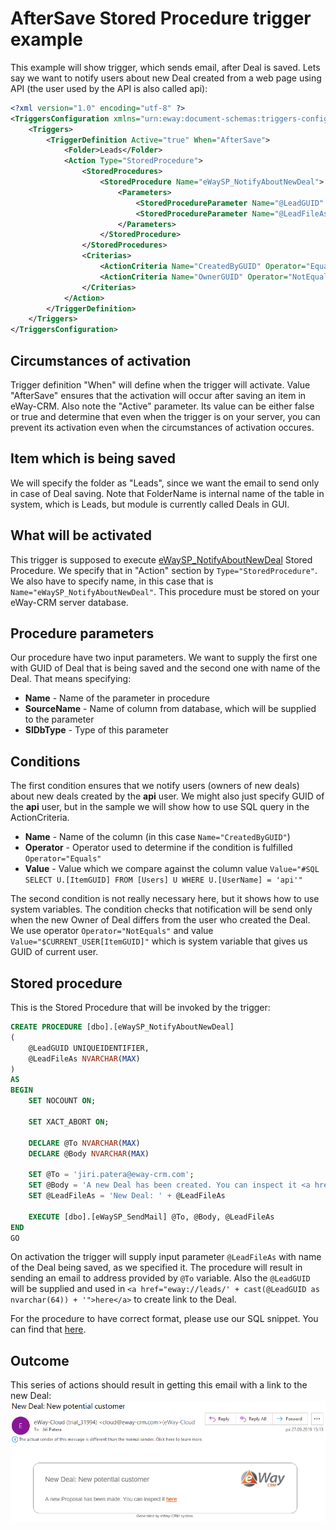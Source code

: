 # AfterSave Stored Procedure trigger example
This example will show trigger, which sends email, after Deal is saved. Lets say we want to notify users about new Deal created from a web page using API (the user used by the API is also called api):

```xml
<?xml version="1.0" encoding="utf-8" ?>
<TriggersConfiguration xmlns="urn:eway:document-schemas:triggers-configuration">
    <Triggers>
        <TriggerDefinition Active="true" When="AfterSave">
            <Folder>Leads</Folder>
            <Action Type="StoredProcedure">
                <StoredProcedures>
                    <StoredProcedure Name="eWaySP_NotifyAboutNewDeal">
                        <Parameters>
                            <StoredProcedureParameter Name="@LeadGUID" SourceName="ItemGUID" SqlDbType="UniqueIdentifier" />
                            <StoredProcedureParameter Name="@LeadFileAs" SourceName="FileAs" SqlDbType="NVarChar" />
                        </Parameters>
                    </StoredProcedure>
                </StoredProcedures>
                <Criterias>
                    <ActionCriteria Name="CreatedByGUID" Operator="Equals" Value="SQL#SELECT U.[ItemGUID] FROM [Users] U WHERE U.[UserName] = 'api'" />
                    <ActionCriteria Name="OwnerGUID" Operator="NotEquals" Value="$CURRENT_USER[ItemGUID]" />
                </Criterias>
            </Action>
        </TriggerDefinition>
    </Triggers>
</TriggersConfiguration>
```

## Circumstances of activation
Trigger definition "When" will define when the trigger will activate. Value "AfterSave" ensures that the activation will occur after saving an item in eWay-CRM. Also note the "Active" parameter. Its value can be either false or true and determine that  even when the trigger is on your server, you can prevent its activation even when the circumstances of activation occures.

## Item which is being saved
We will specify the folder as "Leads", since we want the email to send only in case of Deal saving. Note that FolderName is internal name of the table in system, which is Leads, but module is currently called Deals in GUI.

## What will be activated
This trigger is supposed to execute [eWaySP_NotifyAboutNewDeal](https://github.com/eway-crm/triggers/blob/master/TriggerDefinition/AfterSave/eWaySP_NotifyAboutNewDeal.sql) Stored Procedure. We specify that in "Action" section by `Type="StoredProcedure"`. We also have to specify name, in this case that is `Name="eWaySP_NotifyAboutNewDeal"`. This procedure must be stored on your eWay-CRM server database.

## Procedure parameters
Our procedure have two input parameters. We want to supply the first one with GUID of Deal that is being saved and the second one with name of the Deal. That means specifying:

* **Name** - Name of the parameter in procedure
* **SourceName** - Name of column from database, which will be supplied to the parameter
* **SlDbType** - Type of this parameter

## Conditions
The first condition ensures that we notify users (owners of new deals) about new deals created by the **api** user. We might also just specify GUID of the **api** user, but in the sample we will show how to use SQL query in the ActionCriteria.

* **Name** - Name of the column (in this case `Name="CreatedByGUID"`)
* **Operator** - Operator used to determine if the condition is fulfilled `Operator="Equals"`
* **Value** - Value which we compare against the column value `Value="#SQL SELECT U.[ItemGUID] FROM [Users] U WHERE U.[UserName] = 'api'"`

The second condition is not really necessary here, but it shows how to use system variables. The condition checks that notification will be send only when the new Owner of Deal differs from the user who created the Deal. We use operator `Operator="NotEquals"` and value `Value="$CURRENT_USER[ItemGUID]"` which is system variable that gives us GUID of current user.

## Stored procedure
This is the Stored Procedure that will be invoked by the trigger:

```SQL
CREATE PROCEDURE [dbo].[eWaySP_NotifyAboutNewDeal]
(
	@LeadGUID UNIQUEIDENTIFIER,
	@LeadFileAs NVARCHAR(MAX)
)
AS
BEGIN
	SET NOCOUNT ON;

	SET XACT_ABORT ON;

	DECLARE @To NVARCHAR(MAX)
	DECLARE @Body NVARCHAR(MAX)

	SET @To = 'jiri.patera@eway-crm.com';
	SET @Body = 'A new Deal has been created. You can inspect it <a href="eway://Leads/' + CAST(@LeadGUID AS CHAR(36)) + '">here</a>.';
	SET @LeadFileAs = 'New Deal: ' + @LeadFileAs

	EXECUTE [dbo].[eWaySP_SendMail] @To, @Body, @LeadFileAs
END
GO
```

On activation the trigger will supply input parameter `@LeadFileAs` with name of the Deal being saved, as we specified it. The procedure will result in sending an email to address provided by `@To` variable. Also the `@LeadGUID` will be supplied and used in `<a href="eway://leads/' + cast(@LeadGUID as nvarchar(64)) + '">here</a>` to create link to the Deal.

For the procedure to have correct format, please use our SQL snippet. You can find that [here](https://github.com/eway-crm/Snippets).

## Outcome
This series of actions should result in getting this email with a link to the new Deal:
![email](Email.png)